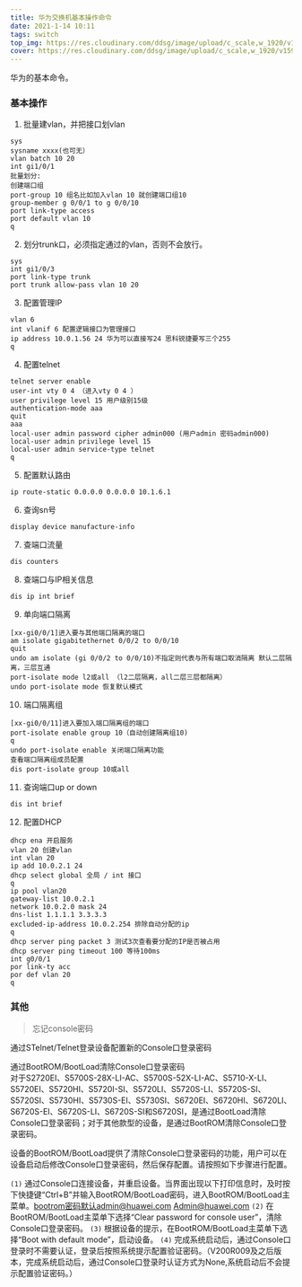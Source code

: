 ```yaml
---
title: 华为交换机基本操作命令
date: 2021-1-14 10:11
tags: switch
top_img: https://res.cloudinary.com/ddsg/image/upload/c_scale,w_1920/v1593394961/taylor-vick-M5tzZtFCOfs-unsplash_rpv2ax.jpg
cover: https://res.cloudinary.com/ddsg/image/upload/c_scale,w_1920/v1593394961/taylor-vick-M5tzZtFCOfs-unsplash_rpv2ax.jpg
---
```


华为的基本命令。  
### 基本操作
1. 批量建vlan，并把接口划vlan
```
sys
sysname xxxx(也可无）
vlan batch 10 20
int gi1/0/1 
批量划分: 
创建端口组
port-group 10 组名比如加入vlan 10 就创建端口组10
group-member g 0/0/1 to g 0/0/10
port link-type access
port default vlan 10
q
```
2. 划分trunk口，必须指定通过的vlan，否则不会放行。
```
sys
int gi1/0/3
port link-type trunk
port trunk allow-pass vlan 10 20
```
3. 配置管理IP
```
vlan 6
int vlanif 6 配置逻辑接口为管理接口
ip address 10.0.1.56 24 华为可以直接写24 思科锐捷要写三个255
q
```
4. 配置telnet
```
telnet server enable
user-int vty 0 4 （进入vty 0 4 ）
user privilege level 15 用户级别15级
authentication-mode aaa
quit
aaa
local-user admin password cipher admin000 (用户admin 密码admin000)
local-user admin privilege level 15
local-user admin service-type telnet
q
```
5. 配置默认路由
```
ip route-static 0.0.0.0 0.0.0.0 10.1.6.1
```
6. 查询sn号
```
display device manufacture-info
```
7. 查端口流量
```
dis counters
```
8. 查端口与IP相关信息
```
dis ip int brief
```
9. 单向端口隔离
```
[xx-gi0/0/1]进入要与其他端口隔离的端口
am isolate gigabitethernet 0/0/2 to 0/0/10
quit
undo am isolate (gi 0/0/2 to 0/0/10)不指定则代表与所有端口取消隔离 默认二层隔离，三层互通
port-isolate mode l2或all （l2二层隔离，all二层三层都隔离）
undo port-isolate mode 恢复默认模式
```
10. 端口隔离组
```
[xx-gi0/0/11]进入要加入端口隔离组的端口
port-isolate enable group 10（自动创建隔离组10)
q
undo port-isolate enable 关闭端口隔离功能
查看端口隔离组成员配置
dis port-isolate group 10或all
```
11. 查询端口up or down
```
dis int brief 
```
12. 配置DHCP
```
dhcp ena 开启服务
vlan 20 创建vlan
int vlan 20
ip add 10.0.2.1 24
dhcp select global 全局 / int 接口
q
ip pool vlan20
gateway-list 10.0.2.1
network 10.0.2.0 mask 24
dns-list 1.1.1.1 3.3.3.3
excluded-ip-address 10.0.2.254 排除自动分配的ip
q
dhcp server ping packet 3 测试3次查看要分配的IP是否被占用
dhcp server ping timeout 100 等待100ms
int g0/0/1
por link-ty acc
por def vlan 20
q
```

### 其他
> 忘记console密码  

通过STelnet/Telnet登录设备配置新的Console口登录密码

通过BootROM/BootLoad清除Console口登录密码  
对于S2720EI、S5700S-28X-LI-AC、S5700S-52X-LI-AC、S5710-X-LI、S5720EI、S5720HI、S5720I-SI、S5720LI、S5720S-LI、S5720S-SI、S5720SI、S5730HI、S5730S-EI、S5730SI、S6720EI、S6720HI、S6720LI、S6720S-EI、S6720S-LI、S6720S-SI和S6720SI，是通过BootLoad清除Console口登录密码；对于其他款型的设备，是通过BootROM清除Console口登录密码。

设备的BootROM/BootLoad提供了清除Console口登录密码的功能，用户可以在设备启动后修改Console口登录密码，然后保存配置。请按照如下步骤进行配置。  

`(1)` 通过Console口连接设备，并重启设备。当界面出现以下打印信息时，及时按下快捷键“Ctrl+B”并输入BootROM/BootLoad密码，进入BootROM/BootLoad主菜单。bootrom密码默认admin@huawei.com Admin@huawei.com
`(2)` 在BootROM/BootLoad主菜单下选择“Clear password for console user”，清除Console口登录密码。
`(3)` 根据设备的提示，在BootROM/BootLoad主菜单下选择“Boot with default mode”，启动设备。
`(4)` 完成系统启动后，通过Console口登录时不需要认证，登录后按照系统提示配置验证密码。（V200R009及之后版本，完成系统启动后，通过Console口登录时认证方式为None,系统启动后不会提示配置验证密码。）
